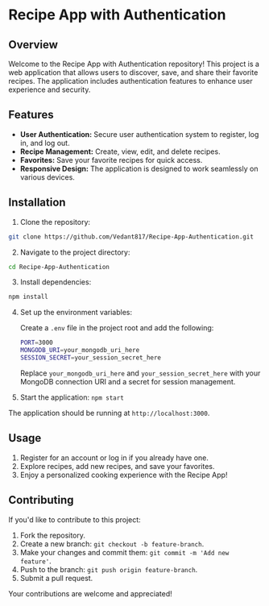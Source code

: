 # Recipe App with Authentication

## Overview

Welcome to the Recipe App with Authentication repository! This project is a web application that allows users to discover, save, and share their favorite recipes. The application includes authentication features to enhance user experience and security.

## Features

- **User Authentication:** Secure user authentication system to register, log in, and log out.
- **Recipe Management:** Create, view, edit, and delete recipes.
- **Favorites:** Save your favorite recipes for quick access.
- **Responsive Design:** The application is designed to work seamlessly on various devices.

## Installation

1. Clone the repository:
```bash
git clone https://github.com/Vedant817/Recipe-App-Authentication.git
```
2. Navigate to the project directory:
```bash
cd Recipe-App-Authentication
```
3. Install dependencies:
```bash
npm install
```
4.  Set up the environment variables:
  
    Create a `.env` file in the project root and add the following:
    ```bash
    PORT=3000
    MONGODB_URI=your_mongodb_uri_here
    SESSION_SECRET=your_session_secret_here
    ``` 
    
    Replace `your_mongodb_uri_here` and `your_session_secret_here` with your MongoDB connection URI and a secret for session management.
    
5.  Start the application:
`npm start` 

The application should be running at `http://localhost:3000`.

## Usage

1.  Register for an account or log in if you already have one.
2.  Explore recipes, add new recipes, and save your favorites.
3.  Enjoy a personalized cooking experience with the Recipe App!

## Contributing

If you'd like to contribute to this project:

1.  Fork the repository.
2.  Create a new branch: `git checkout -b feature-branch`.
3.  Make your changes and commit them: `git commit -m 'Add new feature'`.
4.  Push to the branch: `git push origin feature-branch`.
5.  Submit a pull request.

Your contributions are welcome and appreciated!
